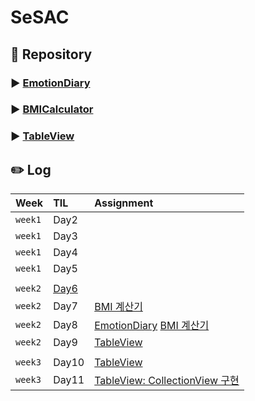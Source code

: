 # SeSAC

## 💽 Repository
### ▶️ [EmotionDiary](https://github.com/HeegeePark/EmotionDiary)
### ▶️ [BMICalculator](https://github.com/HeegeePark/BMICalculator)
### ▶️ [TableView](https://github.com/HeegeePark/TableView)

## ✏️ Log
|Week|TIL|Assignment|
|:--|:--|:--|
|`week1`|Day2|
|`week1`|Day3|
|`week1`|Day4|
|`week1`|Day5|
|||
|`week2`|[Day6](https://github.com/HeegeePark/SeSAC/issues/2)|
|`week2`|Day7|[BMI 계산기](https://github.com/HeegeePark/SeSAC/issues/1)|
|`week2`|Day8|[EmotionDiary](https://github.com/HeegeePark/SeSAC/issues/3) [BMI 계산기](https://github.com/HeegeePark/SeSAC/issues/4)|
|`week2`|Day9|[TableView](https://github.com/HeegeePark/TableView/issues/1)|
|||
|`week3`|Day10|[TableView](https://github.com/HeegeePark/TableView/issues/2)|
|`week3`|Day11|[TableView: CollectionView 구현](https://github.com/HeegeePark/TableView/issues/4)|
